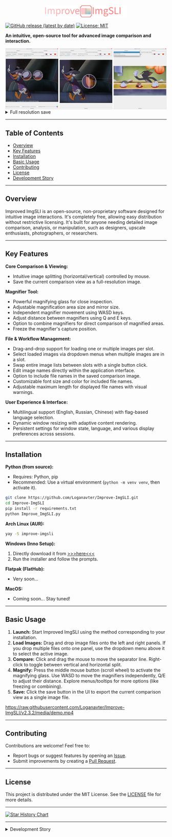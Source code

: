 <div style="text-align: center;">
    <img src="./media/logo-github.png" alt="Logo" width="256">
</div>

[![GitHub release (latest by date)](https://img.shields.io/github/v/release/Loganavter/Improve-ImgSLI?style=flat-square)](https://github.com/Loganavter/Improve-ImgSLI/releases/latest)
[![License: MIT](https://img.shields.io/github/license/Loganavter/Improve-ImgSLI?style=flat-square)](LICENSE)

**An intuitive, open-source tool for advanced image comparison and interaction.**

<div style="display: flex; justify-content: space-between;">
    <img src="./media/__1.png" alt="Side-by-side comparison with vertical split" style="width: 33%;">
    <img src="./media/__2.png" alt="Magnifying glass tool inspecting details" style="width: 33%;">
    <img src="./media/__3.png" alt="Language selection interface" style="width: 33%;">
</div>
<details>
     <summary>Full resolution save</summary>
     <img src="./media/__4.jpg" alt="Another feature example" style="width: 33%;">

</details>

---

## Table of Contents

*   [Overview](#overview)
*   [Key Features](#key-features)
*   [Installation](#installation)
*   [Basic Usage](#basic-usage)
*   [Contributing](#contributing)
*   [License](#license)
*   [Development Story](#development-story)

---

## Overview <a name="overview"></a>

Improved ImgSLI is an open-source, non-proprietary software designed for intuitive image interactions. It's completely free, allowing easy distribution without restrictive licensing. It's built for anyone needing detailed image comparison, analysis, or manipulation, such as designers, upscale enthusiasts, photographers, or researchers.

---

## Key Features <a name="key-features"></a>

**Core Comparison & Viewing:**
*   Intuitive image splitting (horizontal/vertical) controlled by mouse.
*   Save the current comparison view as a full-resolution image.

**Magnifier Tool:**
*   Powerful magnifying glass for close inspection.
*   Adjustable magnification area size and mirror size.
*   Independent magnifier movement using WASD keys.
*   Adjust distance between magnifiers using Q and E keys.
*   Option to combine magnifiers for direct comparison of magnified areas.
*   Freeze the magnifier's capture position.

**File & Workflow Management:**
*   Drag-and-drop support for loading one or multiple images per slot.
*   Select loaded images via dropdown menus when multiple images are in a slot.
*   Swap entire image lists between slots with a single button click.
*   Edit image names directly within the application interface.
*   Option to include file names in the saved comparison image.
*   Customizable font size and color for included file names.
*   Adjustable maximum length for displayed file names with visual warnings.

**User Experience & Interface:**
*   Multilingual support (English, Russian, Chinese) with flag-based language selection.
*   Dynamic window resizing with adaptive content rendering.
*   Persistent settings for window state, language, and various display preferences across sessions.

---

## Installation <a name="installation"></a>

**Python (from source):**
*   Requires: Python, pip
*   Recommended: Use a virtual environment (`python -m venv venv`, then activate it).
```bash
git clone https://github.com/Loganavter/Improve-ImgSLI.git
cd Improve-ImgSLI
pip install -r requirements.txt
python Improve_ImgSLI.py
```

**Arch Linux (AUR):**
```bash
yay -S improve-imgsli
```

**Windows (Inno Setup):**
1.  Directly download it from [>>>here<<<](https://github.com/Loganavter/Improve-ImgSLI/releases/download/v2.3.1/Improve_ImgSLI.exe)
2.  Run the installer and follow the prompts.

**Flatpak (FlatHub):**
*   Very soon...

**MacOS:**
*   Coming soon... Stay tuned!

---

## Basic Usage <a name="basic-usage"></a>

1.  **Launch:** Start Improved ImgSLI using the method corresponding to your installation.
2.  **Load Images:** Drag and drop image files onto the left and right panels. If you drop multiple files onto one panel, use the dropdown menu above it to select the active image.
3.  **Compare:** Click and drag the mouse to move the separator line. Right-click to toggle between vertical and horizontal split.
4.  **Magnify:** Press the middle mouse button (scroll wheel) to activate the magnifying glass. Use WASD to move the magnifiers independently, Q/E to adjust their distance. Explore menus/tooltips for more options (like freezing or combining).
5.  **Save:** Click the save button in the UI to export the current comparison view as a single image file.

https://raw.githubusercontent.com/Loganavter/Improve-ImgSLI/v2.3.2/media/demo.mp4

---

## Contributing <a name="contributing"></a>

Contributions are welcome! Feel free to:
*   Report bugs or suggest features by opening an [Issue](https://github.com/Loganavter/Improve-ImgSLI/issues).
*   Submit improvements by creating a [Pull Request](https://github.com/Loganavter/Improve-ImgSLI/pulls). 

---

## License <a name="license"></a>

This project is distributed under the MIT License. See the [LICENSE](https://github.com/Loganavter/Improve-ImgSLI/blob/main/LICENSE.txt) file for more details.

---

[![Star History Chart](https://api.star-history.com/svg?repos=Loganavter/Improve-ImgSLI&type=Date)](https://star-history.com/#loganavter/Improve-ImgSLI&Date)

---

<details>
<summary>Development Story <a name="development-story"></a></summary>

Originally, Improve ImgSLI was fully crafted by ChatGPT in September 2024 to simplify creating comparison images for my work, offering basic image comparison functionality. In October, I discovered Claude and used it to enhance the tool with a magnifier feature and drag-and-drop support.

By November, with Claude’s help, I refined the magnifier, adding options to freeze the detection area and merge magnifiers. However, the growing codebase—coupled with Claude’s 8k token context limit—made full regeneration impossible, forcing me to manually edit sections. I turned to Gemini, which assisted in integrating changes, though not all generated code was successful. Some features were postponed, and others were intentionally disabled to avoid bugs.

In early December, I experimented with adaptive magnifier positioning tied to window resizing, but the results were unsatisfactory, and I abandoned the effort. Then, in January 2025, a user [request](https://github.com/Loganavter/Improve-ImgSLI/issues/1) to enable window resizing prompted me to explore DeepSeek—a breakthrough AI with Chain-of-Thought reasoning at the time. DeepSeek helped implement this feature, while Gemini seamlessly incorporated it and other updates into the existing code.

In February 2025, I resumed enhancing Improve ImgSLI. With Claude Sonnet 3.7, I added dynamic image swapping via a button, a language dictionary, and further magnifier improvements, along with a help tooltip in the top-right corner. Soon after, I gained access to Grok 3—first on X, then via its website after a quick Google search. Grok 3 proved invaluable: its DeepThink model efficiently resolved persistent bugs, outperforming DeepSeek, while its generous query limits and smart standard model kept development flowing smoothly. It optimized rendering updates, introduced file name display and editing, and fixed fullscreen mode issues.

In late March 2025, I focused on improving cross-platform compatibility. Gemini and Grok, utilizing their web search functions, helped draft the necessary build and packaging scripts. While I initially hoped for community assistance with maintaining builds for different platforms, skepticism from some potential contributors about the project's AI-assisted origins meant this became a solo undertaking. Consequently, preparing each platform release was time-intensive, taking considerable effort, though this thorough process did help uncover and resolve several remaining bugs before the successful launch of the cross-platform versions.

In general, if do not take into account the price of my personal time, which is about 3 weeks in total, then this project cost me about $ 30. I got the AUR maintainer for free, so we don't take it into account either :)
</details>
